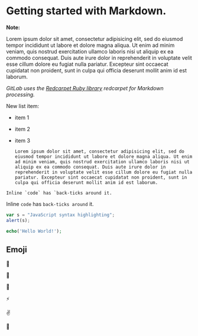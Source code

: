 # Getting started with Markdown.

**Note:**

Lorem ipsum dolor sit amet, consectetur adipisicing elit, sed do eiusmod
tempor incididunt ut labore et dolore magna aliqua. Ut enim ad minim veniam,
quis nostrud exercitation ullamco laboris nisi ut aliquip ex ea commodo
consequat. Duis aute irure dolor in reprehenderit in voluptate velit esse
cillum dolore eu fugiat nulla pariatur. Excepteur sint occaecat cupidatat non
proident, sunt in culpa qui officia deserunt mollit anim id est laborum.

_GitLab uses the [Redcarpet Ruby library](https://www.google.com/) redcarpet for Markdown processing._

New list item:

- item 1
- item 2
- item 3

	`Lorem ipsum dolor sit amet, consectetur adipisicing elit, sed do eiusmod
	tempor incididunt ut labore et dolore magna aliqua. Ut enim ad minim veniam,
	quis nostrud exercitation ullamco laboris nisi ut aliquip ex ea commodo
	consequat. Duis aute irure dolor in reprehenderit in voluptate velit esse
	cillum dolore eu fugiat nulla pariatur. Excepteur sint occaecat cupidatat non
	proident, sunt in culpa qui officia deserunt mollit anim id est laborum.`

```no-highlight	
Inline `code` has `back-ticks around it.
```
Inline `code` has `back-ticks around` it.

```javascript
var s = "JavaScript syntax highlighting";
alert(s);
```

```php
echo('Hello World!');
```

## Emoji

:monkey:

:star2:

:speech_balloon:

:zap:

:v:	

:mountain_bicyclist: